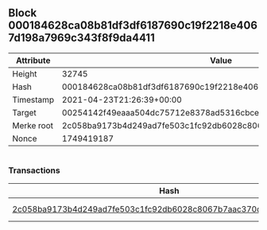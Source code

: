 ## Block 000184628ca08b81df3df6187690c19f2218e4067d198a7969c343f8f9da4411

Attribute | Value
--- | ---
Height | 32745
Hash | 000184628ca08b81df3df6187690c19f2218e4067d198a7969c343f8f9da4411
Timestamp | 2021-04-23T21:26:39+00:00
Target | 00254142f49eaaa504dc75712e8378ad5316cbcead634704b3734b6271167cc4
Merke root | 2c058ba9173b4d249ad7fe503c1fc92db6028c8067b7aac370dca0de1009e799
Nonce | 1749419187

```

```

### Transactions

Hash | Amount
--- | ---
[2c058ba9173b4d249ad7fe503c1fc92db6028c8067b7aac370dca0de1009e799](2c058ba9173b4d249ad7fe503c1fc92db6028c8067b7aac370dca0de1009e799.md) | 10.00000000 SKEPTI 
